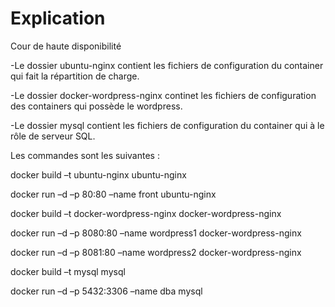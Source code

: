 Explication
==========

Cour de haute disponibilité

-Le dossier ubuntu-nginx contient les fichiers de configuration du container qui fait la répartition de charge.

-Le dossier docker-wordpress-nginx continet les fichiers de configuration des containers qui possède le wordpress.

-Le dossier mysql contient les fichiers de configuration du container qui à le rôle de serveur SQL.


Les commandes sont les suivantes :

docker build –t ubuntu-nginx ubuntu-nginx

docker run –d –p 80:80 –name front ubuntu-nginx

docker build –t docker-wordpress-nginx docker-wordpress-nginx

docker run –d –p 8080:80 –name wordpress1 docker-wordpress-nginx

docker run –d –p 8081:80 –name wordpress2 docker-wordpress-nginx

docker build –t mysql mysql

docker run –d –p 5432:3306 –name dba mysql
